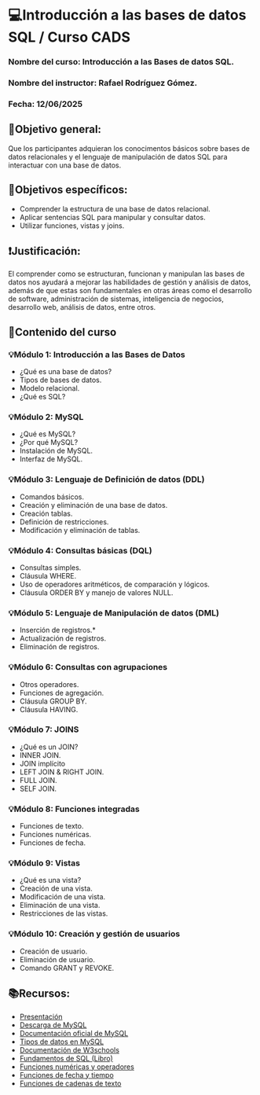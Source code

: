 # 💻Introducción a las bases de datos SQL / Curso CADS

### Nombre del curso: Introducción a las Bases de datos SQL.

### Nombre del instructor: Rafael Rodríguez Gómez.

### Fecha: 12/06/2025

## 📍Objetivo general:

Que los participantes adquieran los conocimentos básicos sobre bases de datos relacionales y el lenguaje de manipulación de datos SQL para interactuar con una base de datos.

## 📌Objetivos específicos:

* Comprender la estructura de una base de datos relacional.
* Aplicar sentencias SQL para manipular y consultar datos.
* Utilizar funciones, vistas y joins.

## ❗Justificación:

El comprender como se estructuran, funcionan y manipulan las bases de datos nos ayudará a mejorar las habilidades de gestión y análisis de datos, además de que estas son fundamentales en otras áreas como el desarrollo de software, administración de sistemas, inteligencia de negocios, desarrollo web, análisis de datos, entre otros.

## 📃Contenido del curso

### 💡Módulo 1: Introducción a las Bases de Datos

* ¿Qué es una base de datos?
* Tipos de bases de datos.
* Modelo relacional.
* ¿Qué es SQL?

### 💡Módulo 2: MySQL

* ¿Qué es MySQL?
* ¿Por qué MySQL?
* Instalación de MySQL.
* Interfaz de MySQL.

### 💡Módulo 3: Lenguaje de Definición de datos (DDL)

* Comandos básicos.
* Creación y eliminación de una base de datos.
* Creación tablas.
* Definición de restricciones.
* Modificación y eliminación de tablas.

### 💡Módulo 4: Consultas básicas (DQL)

* Consultas simples.
* Cláusula WHERE.
* Uso de operadores aritméticos, de comparación y lógicos.
* Cláusula ORDER BY y manejo de valores NULL.

### 💡Módulo 5: Lenguaje de Manipulación de datos (DML)

* Inserción de registros.\*
* Actualización de registros.
* Eliminación de registros.

### 💡Módulo 6: Consultas con agrupaciones

* Otros operadores.
* Funciones de agregación.
* Cláusula GROUP BY.
* Cláusula HAVING.

### 💡Módulo 7: JOINS

* ¿Qué es un JOIN?
* INNER JOIN.
* JOIN implícito
* LEFT JOIN \& RIGHT JOIN.
* FULL JOIN.
* SELF JOIN.

### 💡Módulo 8: Funciones integradas

* Funciones de texto.
* Funciones numéricas.
* Funciones de fecha.

### 💡Módulo 9: Vistas

* ¿Qué es una vista?
* Creación de una vista.
* Modificación de una vista.
* Eliminación de una vista.
* Restricciones de las vistas.

### 💡Módulo 10: Creación y gestión de usuarios

* Creación de usuario.
* Eliminación de usuario.
* Comando GRANT y REVOKE.

## 📚Recursos:

* [Presentación](https://www.canva.com/design/DAGqb1HtTN8/7ZqtL04n85Wt5lXDg9Vocw/edit?utm_content=DAGqb1HtTN8&utm_campaign=designshare&utm_medium=link2&utm_source=sharebutton)
* [Descarga de MySQL](https://dev.mysql.com/downloads/installer/)
* [Documentación oficial de MySQL](https://dev.mysql.com/doc/)
* [Tipos de datos en MySQL](https://dev.mysql.com/doc/refman/8.4/en/data-types.html)
* [Documentación de W3schools](https://www.w3schools.com/MySQL/default.asp)
* [Fundamentos de SQL (Libro)](https://pedrobeltrancanessa-biblioteca.weebly.com/uploads/1/2/4/0/12405072/fundamentos_de_sql_3edi_oppel.pdf)
* [Funciones numéricas y operadores](https://dev.mysql.com/doc/refman/8.4/en/numeric-functions.html)
* [Funciones de fecha y tiempo](https://dev.mysql.com/doc/refman/8.4/en/date-and-time-functions.html)
* [Funciones de cadenas de texto](https://dev.mysql.com/doc/refman/8.4/en/string-functions.html)
